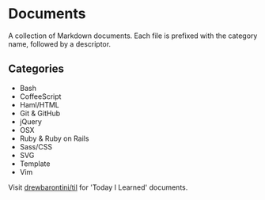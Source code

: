 Documents
=========

A collection of Markdown documents. Each file is prefixed with the category name, followed by a descriptor.

Categories
----------

- Bash
- CoffeeScript
- Haml/HTML
- Git & GitHub
- jQuery
- OSX
- Ruby & Ruby on Rails
- Sass/CSS
- SVG
- Template
- Vim

Visit [drewbarontini/til](https://github.com/drewbarontini/til) for 'Today I Learned' documents.
